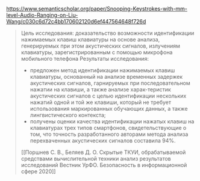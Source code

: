 https://www.semanticscholar.org/paper/Snooping-Keystrokes-with-mm-level-Audio-Ranging-on-Liu-Wang/c030c6d72c4bb170602120d6ef447564648f726d

>Цель исследования: доказательство возможности идентификации нажимаемых клавиш клавиатуры на основе анализа, генерируемых при этом акустических сигналов, излучениям клавиатуры, зарегистрированным с помощью микрофона мобильного телефона
>Результаты исследования: 
>- предложен метод идентификации нажимаемых клавиш клавиатуры, основанный на анализе временных задержек акустических сигналов, гарнируемых при последовательном нажатии на клавиши, а также анализе харак-теристик акустических сигналов с целью идентификации нескольких нажатий одной и той же клавиши, который не требует использования маркированных обучающих данных, а также лингвистического контекста;
>- получены оценки качества идентификации нажатых клавиш на клавиатурах трех типов смартфонов, свидетельствующие о том, что точность разработанного авторами метода анализа перехваченных акустических сигналов составила 94%.
>
>[[Поршнев С. В., Беляев Д. О. Скрытые ТКУИ, обрабатываемой средствами вычислительной техники анализ результатов исследований Вестник УрФО. Безопасность в информационной сфере 2020]]